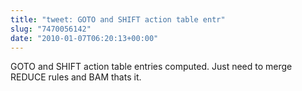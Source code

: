 ```yaml
---
title: "tweet: GOTO and SHIFT action table entr"
slug: "7470056142"
date: "2010-01-07T06:20:13+00:00"
---
```

GOTO and SHIFT action table entries computed. Just need to merge REDUCE rules and BAM thats it.